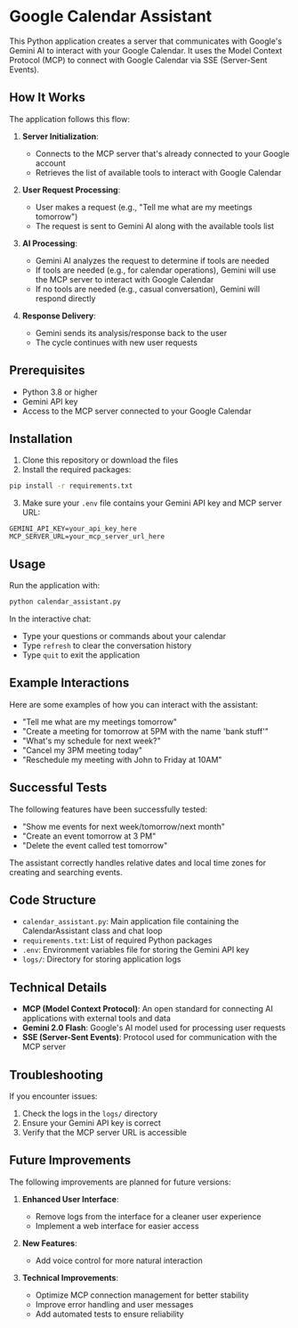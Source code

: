 # Google Calendar Assistant

This Python application creates a server that communicates with Google's Gemini AI to interact with your Google Calendar. It uses the Model Context Protocol (MCP) to connect with Google Calendar via SSE (Server-Sent Events).

## How It Works

The application follows this flow:

1. **Server Initialization**:
   - Connects to the MCP server that's already connected to your Google account
   - Retrieves the list of available tools to interact with Google Calendar

2. **User Request Processing**:
   - User makes a request (e.g., "Tell me what are my meetings tomorrow")
   - The request is sent to Gemini AI along with the available tools list

3. **AI Processing**:
   - Gemini AI analyzes the request to determine if tools are needed
   - If tools are needed (e.g., for calendar operations), Gemini will use the MCP server to interact with Google Calendar
   - If no tools are needed (e.g., casual conversation), Gemini will respond directly

4. **Response Delivery**:
   - Gemini sends its analysis/response back to the user
   - The cycle continues with new user requests

## Prerequisites

- Python 3.8 or higher
- Gemini API key
- Access to the MCP server connected to your Google Calendar

## Installation

1. Clone this repository or download the files
2. Install the required packages:

```bash
pip install -r requirements.txt
```

3. Make sure your `.env` file contains your Gemini API key and MCP server URL:

```
GEMINI_API_KEY=your_api_key_here
MCP_SERVER_URL=your_mcp_server_url_here
```

## Usage

Run the application with:

```bash
python calendar_assistant.py
```

In the interactive chat:
- Type your questions or commands about your calendar
- Type `refresh` to clear the conversation history
- Type `quit` to exit the application

## Example Interactions

Here are some examples of how you can interact with the assistant:

- "Tell me what are my meetings tomorrow"
- "Create a meeting for tomorrow at 5PM with the name 'bank stuff'"
- "What's my schedule for next week?"
- "Cancel my 3PM meeting today"
- "Reschedule my meeting with John to Friday at 10AM"

## Successful Tests

The following features have been successfully tested:

- "Show me events for next week/tomorrow/next month"
- "Create an event tomorrow at 3 PM"
- "Delete the event called test tomorrow"

The assistant correctly handles relative dates and local time zones for creating and searching events.

## Code Structure

- `calendar_assistant.py`: Main application file containing the CalendarAssistant class and chat loop
- `requirements.txt`: List of required Python packages
- `.env`: Environment variables file for storing the Gemini API key
- `logs/`: Directory for storing application logs

## Technical Details

- **MCP (Model Context Protocol)**: An open standard for connecting AI applications with external tools and data
- **Gemini 2.0 Flash**: Google's AI model used for processing user requests
- **SSE (Server-Sent Events)**: Protocol used for communication with the MCP server

## Troubleshooting

If you encounter issues:
1. Check the logs in the `logs/` directory
2. Ensure your Gemini API key is correct
3. Verify that the MCP server URL is accessible

## Future Improvements

The following improvements are planned for future versions:

1. **Enhanced User Interface**:
   - Remove logs from the interface for a cleaner user experience
   - Implement a web interface for easier access

2. **New Features**:
   - Add voice control for more natural interaction

3. **Technical Improvements**:
   - Optimize MCP connection management for better stability
   - Improve error handling and user messages
   - Add automated tests to ensure reliability

